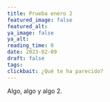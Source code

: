 ```yaml
---
title: Prueba enero 2
featured_image: false
featured_alt:
ya_image: false
ya_alt:
reading_time: 0
date: 2023-02-09
draft: false
tags:
clickbait: ¿Qué te ha parecido?
---
```


Algo, algo y algo 2.
